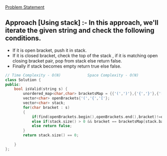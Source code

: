 [Problem Statement]()

## Approach [Using stack] :- In this approach, we'll iterate the given string and check the following conditions.
- If it is open bracket, push it in stack.
- If it is closed bracket, check the top of the stack , if it is matching open closing bracket pair, pop from stack else return false.
- Finally if stack becomes empty return true else false.


```cpp
// Time Complexity - O(N)            Space Complexity - O(N)
class Solution {
public:
    bool isValid(string s) {
        unordered_map<char,char> bracketsMap = {{'(',')'},{'{','}'},{'[',']'}};
        vector<char> openBrackets{'(','{','['};
        vector<char> stack;
        for(char bracket : s)
        {
            if(find(openBrackets.begin(),openBrackets.end(),bracket)!=openBrackets.end()) stack.push_back(bracket);   
            else if(stack.size() > 0 && bracket == bracketsMap[stack.back()]) stack.pop_back();
            else return false;
        }
        return stack.size() == 0;
        
    }
};
```
